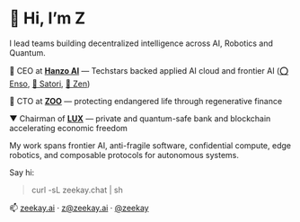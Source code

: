 # 👋 Hi, I’m Z

I lead teams building decentralized intelligence across AI, Robotics and Quantum.

🥷 CEO at [**Hanzo AI**](https://hanzo.ai) — Techstars backed applied AI cloud and frontier AI ([⭕ Enso](https://github.com/hanzoai/enso), [🎥 Satori](https://github.com/hanzoai/satori), [🪷 Zen](https://github.com/hanzoai/zen))

🧬 CTO at [**ZOO**](https://github.com/zooai) — protecting endangered life through regenerative finance

▼ Chairman of [**LUX**](https://github.com/luxfi) — private and quantum-safe bank and blockchain accelerating economic freedom


My work spans frontier AI, anti-fragile software, confidential compute, edge robotics, and composable protocols for autonomous systems.

Say hi:

> curl -sL zeekay.chat | sh

📫 [zeekay.ai](https://zeekay.ai) · [z@zeekay.ai](mailto:z@zeekay.ai) · [@zeekay](https://x.com/zeekay)
